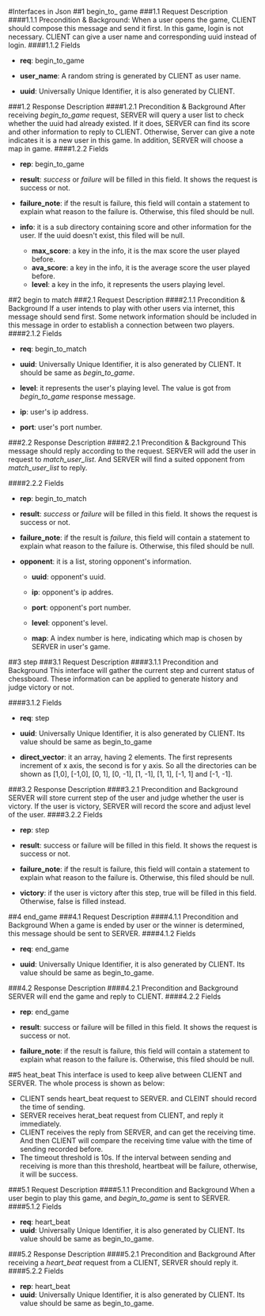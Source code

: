 #Interfaces in Json 
##1	begin_to_ game
###1.1	Request Description
####1.1.1	Precondition & Background: 
When a user opens the game, CLIENT should compose this message and send it first. In this game, login is not necessary. CLIENT can give a user name and corresponding uuid instead of login.
####1.1.2	Fields 

*   **req**:  begin_to_game

*   **user_name**: A random string is generated by CLIENT as user name.

*   **uuid**: Universally Unique Identifier, it is also generated by CLIENT.

###1.2	Response Description
####1.2.1	Precondition & Background
After receiving *begin_to_game* request, SERVER will query a user list to check whether the uuid had already existed. If it does, SERVER can find its score and other information to reply to CLIENT. Otherwise, Server can give a note indicates it is a new user in this game. 
In addition, SERVER will choose a map in game.
####1.2.2	Fields 
*   **rep**:  begin_to_game

*   **result**:  *success* or *failure* will be filled in this field. It shows the request is success or not.

*   **failure_note**:  if the result is failure, this field will contain a statement to explain what reason to the failure is. Otherwise, this filed should be null.

*   **info**:  it is a sub directory containing score and other information for the user. If the uuid doesn't exist, this filed will be null.
   
      *   **max_score**:  a key in the info, it is the max score the user played before.
      *   **ava_score**:  a key in the info, it is the average score the user played before. 
      *   **level**:  a key in the info, it represents the users playing level.
      
      
##2	begin to match
###2.1	Request Description
####2.1.1	Precondition & Background 
If a user intends to play with other users via internet, this message should send first. Some network information should be included in this message in order to establish a connection between two players.
####2.1.2	Fields 
*   **req**:  begin_to_match

*   **uuid**:  Universally Unique Identifier, it is also generated by CLIENT. It should be same as *begin_to_game*.

*   **level**:  it represents the user's playing level. The value is got from *begin_to_game* response message.

*   **ip**:  user's ip address. 

*   **port**: user's port number. 

###2.2	Response Description
####2.2.1	Precondition & Background
This message should reply according to the request. SERVER will add the user in request to *match_user_list*. And SERVER will find a suited opponent from *match_user_list* to reply.

####2.2.2	Fields 
*   **rep**: begin_to_match

*   **result**:  *success* or *failure* will be filled in this field. It shows the request is success or not.

*   **failure_note**:  if the result is *failure*, this field will contain a statement to explain what reason to the failure is. Otherwise, this filed should be null.

*   **opponent**:  it is a list, storing opponent's information.

    *   **uuid**: opponent's uuid. 

    *   **ip**:  opponent's ip addres.

    *   **port**:  opponent's port number. 

    *   **level**:  opponent's level.
    
    *   **map**:  A index number is here, indicating which map is chosen by SERVER in user's game.   
    
##3	step 
###3.1	Request Description
####3.1.1	Precondition and Background
This interface will gather the current step and current status of chessboard. These information can be applied to generate history and judge victory or not.

####3.1.2	Fields
*   **req**:  step

*   **uuid**:   Universally Unique Identifier, it is also generated by CLIENT. Its value should be same as begin_to_game

*   **direct_vector**:  it an array, having 2 elements. The first represents increment of x axis, the second is for y axis. So all the directories can be shown as [1,0], [-1,0], [0, 1], [0, -1], [1, -1], [1, 1], [-1, 1] and [-1, -1].

###3.2	Response Description
####3.2.1	Precondition and Background
SERVER will store current step of the user and judge whether the user is victory. If the user is victory, SERVER will record the score and adjust level of the user.
####3.2.2	Fields
*   **rep**:  step

*   **result**:  success or failure will be filled in this field. It shows the request is success or not.

*   **failure_note**:  if the result is failure, this field will contain a statement to explain what reason to the failure is. Otherwise, this filed should be null.

*   **victory**:  if the user is victory after this step,  true will be filled in this field. Otherwise, false is filled instead.

##4	end_game
###4.1	Request Description
####4.1.1	Precondition and Background
When a game is ended by user or the winner is determined, this message should be sent to SERVER.
####4.1.2	Fields
*   **req**:   end_game

*   **uuid**:  Universally Unique Identifier, it is also generated by CLIENT. Its value should be same as begin_to_game.

###4.2	Response Description
####4.2.1	Precondition and Background
SERVER will end the game and reply to CLIENT.
####4.2.2	Fields
*   **rep**:  end_game

*   **result**:  success or failure will be filled in this field. It shows the request is success or not.

*   **failure_note**:  if the result is failure, this field will contain a statement to explain what reason to the failure is. Otherwise, this filed should be null.

##5 heat_beat
This interface is used to keep alive between CLIENT and SERVER. The whole process is shown as below: 
*   CLIENT sends heart_beat request to SERVER. and CLEINT should record the time of sending. 
*   SERVER receives herat_beat request from CLIENT, and reply it immediately. 
*   CLIENT receives the reply from SERVER, and can get the receiving time. And then CLIENT will compare the receiving time value with the time of sending recorded before.
*   The timeout threshold is 10s. If the interval between sending and receiving is more than this threshold, heartbeat will be failure, otherwise, it will be success. 

###5.1	Request Description
####5.1.1  Precondition and Background
When a user begin to play this game, and *begin_to_game* is sent to SERVER.
####5.1.2  Fields
*   **req**:  heart_beat
*   **uuid**:  Universally Unique Identifier, it is also generated by CLIENT. Its value should be same as begin_to_game.
 
###5.2  Response Description
####5.2.1  Precondition and Background
After receiving a *heart_beat* request from a CLIENT, SERVER should reply it. 
####5.2.2  Fields
*   **rep**:  heart_beat
*   **uuid**:  Universally Unique Identifier, it is also generated by CLIENT. Its value should be same as begin_to_game.

